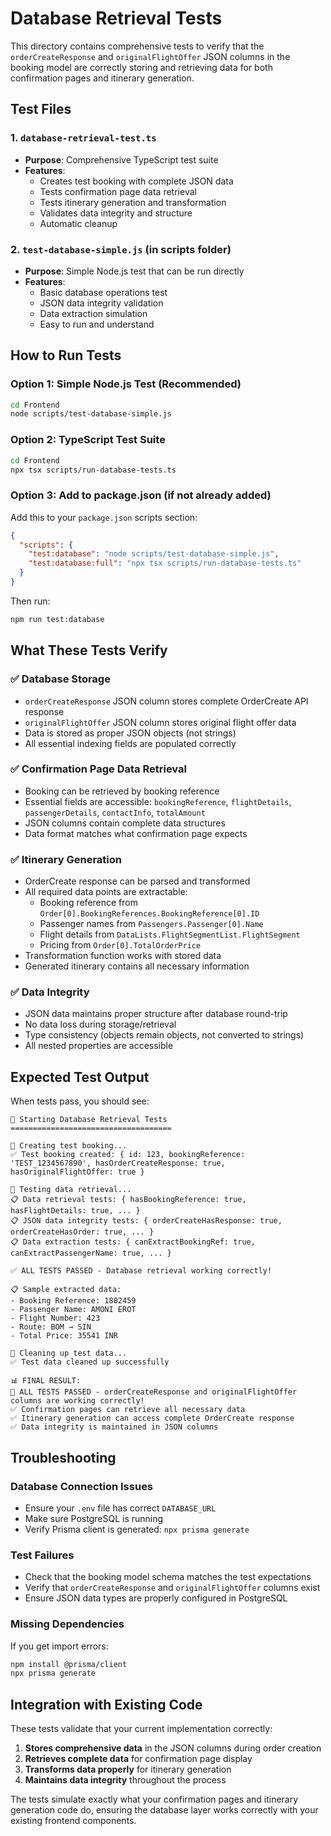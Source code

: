 # Database Retrieval Tests

This directory contains comprehensive tests to verify that the `orderCreateResponse` and `originalFlightOffer` JSON columns in the booking model are correctly storing and retrieving data for both confirmation pages and itinerary generation.

## Test Files

### 1. `database-retrieval-test.ts`
- **Purpose**: Comprehensive TypeScript test suite
- **Features**: 
  - Creates test booking with complete JSON data
  - Tests confirmation page data retrieval
  - Tests itinerary generation and transformation
  - Validates data integrity and structure
  - Automatic cleanup

### 2. `test-database-simple.js` (in scripts folder)
- **Purpose**: Simple Node.js test that can be run directly
- **Features**:
  - Basic database operations test
  - JSON data integrity validation
  - Data extraction simulation
  - Easy to run and understand

## How to Run Tests

### Option 1: Simple Node.js Test (Recommended)
```bash
cd Frontend
node scripts/test-database-simple.js
```

### Option 2: TypeScript Test Suite
```bash
cd Frontend
npx tsx scripts/run-database-tests.ts
```

### Option 3: Add to package.json (if not already added)
Add this to your `package.json` scripts section:
```json
{
  "scripts": {
    "test:database": "node scripts/test-database-simple.js",
    "test:database:full": "npx tsx scripts/run-database-tests.ts"
  }
}
```

Then run:
```bash
npm run test:database
```

## What These Tests Verify

### ✅ Database Storage
- `orderCreateResponse` JSON column stores complete OrderCreate API response
- `originalFlightOffer` JSON column stores original flight offer data
- Data is stored as proper JSON objects (not strings)
- All essential indexing fields are populated correctly

### ✅ Confirmation Page Data Retrieval
- Booking can be retrieved by booking reference
- Essential fields are accessible: `bookingReference`, `flightDetails`, `passengerDetails`, `contactInfo`, `totalAmount`
- JSON columns contain complete data structures
- Data format matches what confirmation page expects

### ✅ Itinerary Generation
- OrderCreate response can be parsed and transformed
- All required data points are extractable:
  - Booking reference from `Order[0].BookingReferences.BookingReference[0].ID`
  - Passenger names from `Passengers.Passenger[0].Name`
  - Flight details from `DataLists.FlightSegmentList.FlightSegment`
  - Pricing from `Order[0].TotalOrderPrice`
- Transformation function works with stored data
- Generated itinerary contains all necessary information

### ✅ Data Integrity
- JSON data maintains proper structure after database round-trip
- No data loss during storage/retrieval
- Type consistency (objects remain objects, not converted to strings)
- All nested properties are accessible

## Expected Test Output

When tests pass, you should see:
```
🚀 Starting Database Retrieval Tests
====================================

🧪 Creating test booking...
✅ Test booking created: { id: 123, bookingReference: 'TEST_1234567890', hasOrderCreateResponse: true, hasOriginalFlightOffer: true }

🧪 Testing data retrieval...
📋 Data retrieval tests: { hasBookingReference: true, hasFlightDetails: true, ... }
📋 JSON data integrity tests: { orderCreateHasResponse: true, orderCreateHasOrder: true, ... }
📋 Data extraction tests: { canExtractBookingRef: true, canExtractPassengerName: true, ... }

✅ ALL TESTS PASSED - Database retrieval working correctly!

📋 Sample extracted data:
- Booking Reference: 1802459
- Passenger Name: AMONI EROT
- Flight Number: 423
- Route: BOM → SIN
- Total Price: 35541 INR

🧪 Cleaning up test data...
✅ Test data cleaned up successfully

📊 FINAL RESULT:
🎉 ALL TESTS PASSED - orderCreateResponse and originalFlightOffer columns are working correctly!
✅ Confirmation pages can retrieve all necessary data
✅ Itinerary generation can access complete OrderCreate response
✅ Data integrity is maintained in JSON columns
```

## Troubleshooting

### Database Connection Issues
- Ensure your `.env` file has correct `DATABASE_URL`
- Make sure PostgreSQL is running
- Verify Prisma client is generated: `npx prisma generate`

### Test Failures
- Check that the booking model schema matches the test expectations
- Verify that `orderCreateResponse` and `originalFlightOffer` columns exist
- Ensure JSON data types are properly configured in PostgreSQL

### Missing Dependencies
If you get import errors:
```bash
npm install @prisma/client
npx prisma generate
```

## Integration with Existing Code

These tests validate that your current implementation correctly:

1. **Stores comprehensive data** in the JSON columns during order creation
2. **Retrieves complete data** for confirmation page display
3. **Transforms data properly** for itinerary generation
4. **Maintains data integrity** throughout the process

The tests simulate exactly what your confirmation pages and itinerary generation code do, ensuring the database layer works correctly with your existing frontend components.
